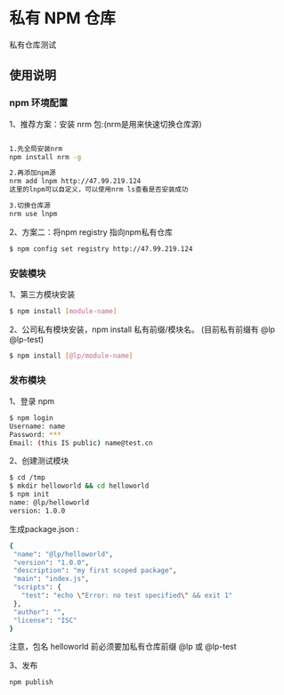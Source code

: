 # 私有 NPM 仓库

私有仓库测试

## 使用说明

### npm 环境配置

1、推荐方案：安装 nrm 包:(nrm是用来快速切换仓库源)

```bash

1.先全局安装nrm
npm install nrm -g

2.再添加npm源 
nrm add lnpm http://47.99.219.124 
这里的lnpm可以自定义，可以使用nrm ls查看是否安装成功

3.切换仓库源
nrm use lnpm 
```

2、方案二：将npm registry 指向npm私有仓库

```bash
$ npm config set registry http://47.99.219.124
```




### 安装模块

1、第三方模块安装

```bash
$ npm install [module-name]
```

2、公司私有模块安装，npm install 私有前缀/模块名。 (目前私有前缀有 @lp @lp-test)

```bash
$ npm install [@lp/module-name]
```

### 发布模块

1、登录 npm 

```bash
$ npm login
Username: name
Password: ***
Email: (this IS public) name@test.cn 
```

2、创建测试模块

```bash
$ cd /tmp
$ mkdir helloworld && cd helloworld
$ npm init
name: @lp/helloworld
version: 1.0.0
```
 生成package.json :

 ```bash
{
  "name": "@lp/helloworld",
  "version": "1.0.0",
  "description": "my first scoped package",
  "main": "index.js",
  "scripts": {
    "test": "echo \"Error: no test specified\" && exit 1"
  },
  "author": "",
  "license": "ISC"
}
```
注意，包名 helloworld 前必须要加私有仓库前缀 @lp 或 @lp-test

3、发布

 ```bash
 npm publish
 ```
